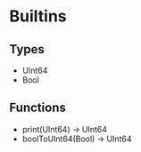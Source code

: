 # Builtins

## Types

- UInt64
- Bool

## Functions

- print(UInt64) -> UInt64
- boolToUInt64(Bool) -> UInt64